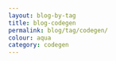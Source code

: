```yaml
---
layout: blog-by-tag
title: blog-codegen
permalink: blog/tag/codegen/
colour: aqua
category: codegen
---
```

